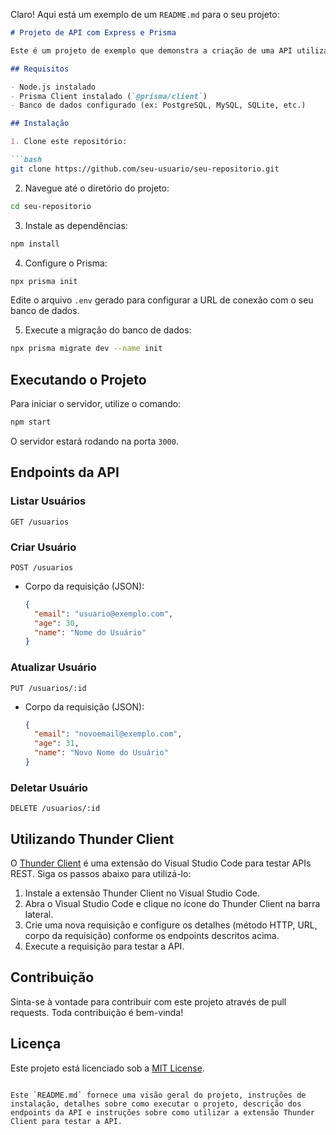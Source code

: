 Claro! Aqui está um exemplo de um `README.md` para o seu projeto:

```markdown
# Projeto de API com Express e Prisma

Este é um projeto de exemplo que demonstra a criação de uma API utilizando Express.js e Prisma ORM. A API permite a criação, leitura, atualização e exclusão (CRUD) de usuários. O projeto também utiliza a extensão Thunder Client do Visual Studio Code para facilitar o teste das rotas da API.

## Requisitos

- Node.js instalado
- Prisma Client instalado (`@prisma/client`)
- Banco de dados configurado (ex: PostgreSQL, MySQL, SQLite, etc.)

## Instalação

1. Clone este repositório:

```bash
git clone https://github.com/seu-usuario/seu-repositorio.git
```

2. Navegue até o diretório do projeto:

```bash
cd seu-repositorio
```

3. Instale as dependências:

```bash
npm install
```

4. Configure o Prisma:

```bash
npx prisma init
```

Edite o arquivo `.env` gerado para configurar a URL de conexão com o seu banco de dados.

5. Execute a migração do banco de dados:

```bash
npx prisma migrate dev --name init
```

## Executando o Projeto

Para iniciar o servidor, utilize o comando:

```bash
npm start
```

O servidor estará rodando na porta `3000`.

## Endpoints da API

### Listar Usuários

```
GET /usuarios
```

### Criar Usuário

```
POST /usuarios
```

- Corpo da requisição (JSON):
  ```json
  {
    "email": "usuario@exemplo.com",
    "age": 30,
    "name": "Nome do Usuário"
  }
  ```

### Atualizar Usuário

```
PUT /usuarios/:id
```

- Corpo da requisição (JSON):
  ```json
  {
    "email": "novoemail@exemplo.com",
    "age": 31,
    "name": "Novo Nome do Usuário"
  }
  ```

### Deletar Usuário

```
DELETE /usuarios/:id
```

## Utilizando Thunder Client

O [Thunder Client](https://www.thunderclient.com/) é uma extensão do Visual Studio Code para testar APIs REST. Siga os passos abaixo para utilizá-lo:

1. Instale a extensão Thunder Client no Visual Studio Code.
2. Abra o Visual Studio Code e clique no ícone do Thunder Client na barra lateral.
3. Crie uma nova requisição e configure os detalhes (método HTTP, URL, corpo da requisição) conforme os endpoints descritos acima.
4. Execute a requisição para testar a API.

## Contribuição

Sinta-se à vontade para contribuir com este projeto através de pull requests. Toda contribuição é bem-vinda!

## Licença

Este projeto está licenciado sob a [MIT License](LICENSE).
```

Este `README.md` fornece uma visão geral do projeto, instruções de instalação, detalhes sobre como executar o projeto, descrição dos endpoints da API e instruções sobre como utilizar a extensão Thunder Client para testar a API.